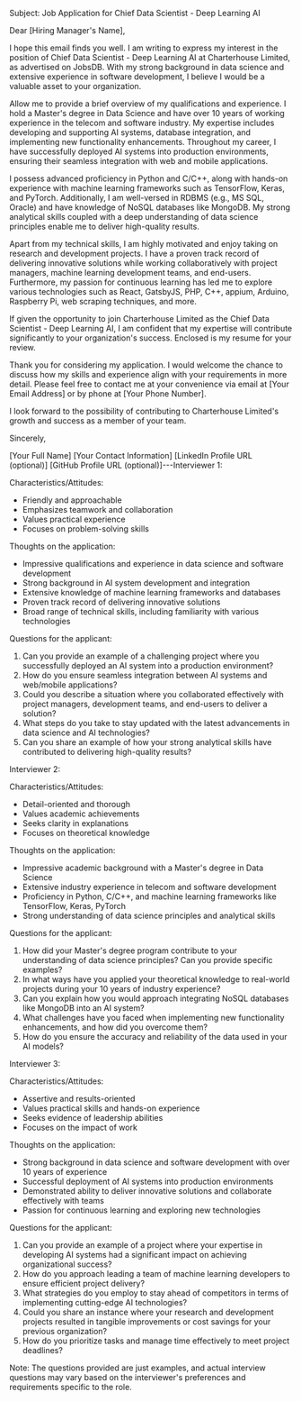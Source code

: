 Subject: Job Application for Chief Data Scientist - Deep Learning AI

Dear [Hiring Manager's Name],

I hope this email finds you well. I am writing to express my interest in the position of Chief Data Scientist - Deep Learning AI at Charterhouse Limited, as advertised on JobsDB. With my strong background in data science and extensive experience in software development, I believe I would be a valuable asset to your organization.

Allow me to provide a brief overview of my qualifications and experience. I hold a Master's degree in Data Science and have over 10 years of working experience in the telecom and software industry. My expertise includes developing and supporting AI systems, database integration, and implementing new functionality enhancements. Throughout my career, I have successfully deployed AI systems into production environments, ensuring their seamless integration with web and mobile applications.

I possess advanced proficiency in Python and C/C++, along with hands-on experience with machine learning frameworks such as TensorFlow, Keras, and PyTorch. Additionally, I am well-versed in RDBMS (e.g., MS SQL, Oracle) and have knowledge of NoSQL databases like MongoDB. My strong analytical skills coupled with a deep understanding of data science principles enable me to deliver high-quality results.

Apart from my technical skills, I am highly motivated and enjoy taking on research and development projects. I have a proven track record of delivering innovative solutions while working collaboratively with project managers, machine learning development teams, and end-users. Furthermore, my passion for continuous learning has led me to explore various technologies such as React, GatsbyJS, PHP, C++, appium, Arduino, Raspberry Pi, web scraping techniques, and more.

If given the opportunity to join Charterhouse Limited as the Chief Data Scientist - Deep Learning AI, I am confident that my expertise will contribute significantly to your organization's success. Enclosed is my resume for your review.

Thank you for considering my application. I would welcome the chance to discuss how my skills and experience align with your requirements in more detail. Please feel free to contact me at your convenience via email at [Your Email Address] or by phone at [Your Phone Number].

I look forward to the possibility of contributing to Charterhouse Limited's growth and success as a member of your team.

Sincerely,

[Your Full Name]
[Your Contact Information]
[LinkedIn Profile URL (optional)]
[GitHub Profile URL (optional)]---Interviewer 1:

Characteristics/Attitudes:
- Friendly and approachable
- Emphasizes teamwork and collaboration
- Values practical experience
- Focuses on problem-solving skills

Thoughts on the application:
- Impressive qualifications and experience in data science and software development
- Strong background in AI system development and integration
- Extensive knowledge of machine learning frameworks and databases
- Proven track record of delivering innovative solutions
- Broad range of technical skills, including familiarity with various technologies

Questions for the applicant:
1. Can you provide an example of a challenging project where you successfully deployed an AI system into a production environment?
2. How do you ensure seamless integration between AI systems and web/mobile applications?
3. Could you describe a situation where you collaborated effectively with project managers, development teams, and end-users to deliver a solution?
4. What steps do you take to stay updated with the latest advancements in data science and AI technologies?
5. Can you share an example of how your strong analytical skills have contributed to delivering high-quality results?

Interviewer 2:

Characteristics/Attitudes:
- Detail-oriented and thorough
- Values academic achievements
- Seeks clarity in explanations
- Focuses on theoretical knowledge

Thoughts on the application:
- Impressive academic background with a Master's degree in Data Science
- Extensive industry experience in telecom and software development
- Proficiency in Python, C/C++, and machine learning frameworks like TensorFlow, Keras, PyTorch
- Strong understanding of data science principles and analytical skills

Questions for the applicant:
1. How did your Master's degree program contribute to your understanding of data science principles? Can you provide specific examples?
2. In what ways have you applied your theoretical knowledge to real-world projects during your 10 years of industry experience?
3. Can you explain how you would approach integrating NoSQL databases like MongoDB into an AI system?
4. What challenges have you faced when implementing new functionality enhancements, and how did you overcome them?
5. How do you ensure the accuracy and reliability of the data used in your AI models?

Interviewer 3:

Characteristics/Attitudes:
- Assertive and results-oriented
- Values practical skills and hands-on experience
- Seeks evidence of leadership abilities
- Focuses on the impact of work

Thoughts on the application:
- Strong background in data science and software development with over 10 years of experience
- Successful deployment of AI systems into production environments
- Demonstrated ability to deliver innovative solutions and collaborate effectively with teams
- Passion for continuous learning and exploring new technologies

Questions for the applicant:
1. Can you provide an example of a project where your expertise in developing AI systems had a significant impact on achieving organizational success?
2. How do you approach leading a team of machine learning developers to ensure efficient project delivery?
3. What strategies do you employ to stay ahead of competitors in terms of implementing cutting-edge AI technologies?
4. Could you share an instance where your research and development projects resulted in tangible improvements or cost savings for your previous organization?
5. How do you prioritize tasks and manage time effectively to meet project deadlines?

Note: The questions provided are just examples, and actual interview questions may vary based on the interviewer's preferences and requirements specific to the role.